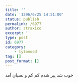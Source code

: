 ```yaml
---
title: ''
date: '1396/6/25 14:51:00'
status: publish
permalink: /6977
author: straxico
excerpt: ''
type: post
id: 6977
category:
    - tytomood
tag: []
post_format: []
---
```

خوب شد پیر شدم کم کم و نسیان آمد